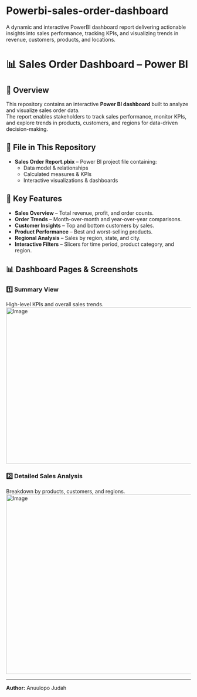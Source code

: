 # Powerbi-sales-order-dashboard
A dynamic and interactive PowerBI dashboard report delivering actionable insights into sales performance, tracking KPIs, and visualizing trends in revenue, customers, products, and locations.
# 📊 Sales Order Dashboard – Power BI

## 📌 Overview
This repository contains an interactive **Power BI dashboard** built to analyze and visualize sales order data.  
The report enables stakeholders to track sales performance, monitor KPIs, and explore trends in products, customers, and regions for data-driven decision-making.

## 📂 File in This Repository
- **Sales Order Report.pbix** – Power BI project file containing:
  - Data model & relationships
  - Calculated measures & KPIs
  - Interactive visualizations & dashboards

## 🎯 Key Features
- **Sales Overview** – Total revenue, profit, and order counts.
- **Order Trends** – Month-over-month and year-over-year comparisons.
- **Customer Insights** – Top and bottom customers by sales.
- **Product Performance** – Best and worst-selling products.
- **Regional Analysis** – Sales by region, state, and city.
- **Interactive Filters** – Slicers for time period, product category, and region.

## 📊 Dashboard Pages & Screenshots
### 1️⃣ Summary View
High-level KPIs and overall sales trends.  
<img width="762" height="426" alt="Image" src="https://github.com/user-attachments/assets/a82fde3b-0cac-4122-a392-a1f30cc04983" />

### 2️⃣ Detailed Sales Analysis
Breakdown by products, customers, and regions.  
<img width="917" height="490" alt="Image" src="https://github.com/user-attachments/assets/462d0dac-5fcd-42bc-a50d-911ca17b3fa3" />

---
**Author:** Anuulopo Judah  
